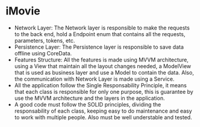 # iMovie

- Network Layer:
		The Network layer is responsible to make the requests to the back end, hold a Endpoint enum that contains all the requests, parameters, tokens, etc.
- Persistence Layer:
		The Persistence layer is responsible to save data offline using CoreData.
- Features Structure:
		All the features is made using MVVM architecture, using a View that maintain all the layout changes needed, a ModelView that is used as business layer and use a Model to contain the data. Also, the communication with Network Layer is made using a Service.
- All the application follow the Single Responsability Principle, it means that each class is responsible for only one purpose, this is guarantee by use the MVVM architecture and the layers in the application.
- A good code must follow the SOLID principles, dividing the responsability of each class, keeping easy to do maintenance and easy to work with multiple people. Also must be well understable and tested.
